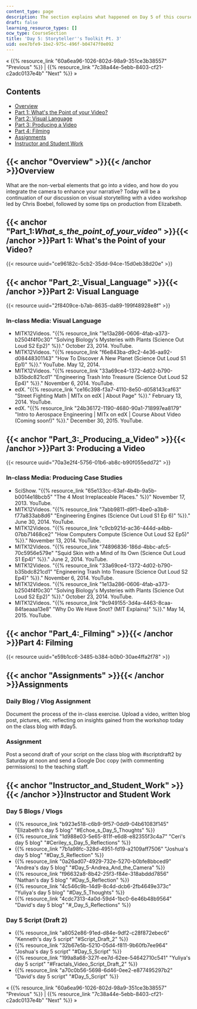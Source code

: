 ```yaml
---
content_type: page
description: The section explains what happened on Day 5 of this course.
draft: false
learning_resource_types: []
ocw_type: CourseSection
title: 'Day 5: Storyteller''s Toolkit Pt. 3'
uid: eee7bfe9-1be2-975c-496f-b04747f0e092
---
```

« {{% resource_link "60a6ea96-1026-802d-98a9-351ce3b38557" "Previous" %}} | {{% resource_link "7c38a44e-5ebb-8403-cf21-c2adc0137e4b" "Next" %}} »

## Contents

- [Overview](#Overview)
- [Part 1: What's the Point of your Video?](#Part_1:_What_s_the_point_of_your_video_)
- [Part 2: Visual Language](#Part_2:_Visual_Language)
- [Part 3: Producing a Video](#Part_3:_Producing_a_Video)
- [Part 4: Filming](#Part_4:_Filming)
- [Assignments](#Assignments)
- [Instructor and Student Work](#Instructor_and_Student_Work)

## {{< anchor "Overview" >}}{{< /anchor >}}Overview

What are the non-verbal elements that go into a video, and how do you integrate the camera to enhance your narrative? Today will be a continuation of our discussion on visual storytelling with a video workshop led by Chris Boebel, followed by some tips on production from Elizabeth.

## {{< anchor "Part_1:_What_s_the_point_of_your_video_" >}}{{< /anchor >}}Part 1: What's the Point of your Video?

{{< resource uuid="ce96182c-5cb2-35dd-94ce-15d0eb38d20e" >}}

## {{< anchor "Part_2:_Visual_Language" >}}{{< /anchor >}}Part 2: Visual Language

{{< resource uuid="2f8409ce-b7ab-8635-da89-199f48928e8f" >}}

### In-class Media: Visual Language

- MITK12Videos. "{{% resource_link "1e13a286-0606-4fab-a373-b2504f4f0c30" "Solving Biology's Mysteries with Plants (Science Out Loud S2 Ep2)" %}}." October 23, 2014. YouTube.
- MITK12Videos. "{{% resource_link "f6e843ba-d9c2-4e36-aa92-d08448301143" "How To Discover A New Planet (Science Out Loud S1 Ep1)" %}}." YouTube. May 12, 2014.
- MITK12Videos. "{{% resource_link "33a69ce4-1372-4d02-b790-b35bdc821cd1" "Engineering Trash Into Treasure (Science Out Loud S2 Ep4)" %}}." November 6, 2014. YouTube.
- edX. "{{% resource_link "ce16c398-f3a7-4110-8e50-d058143caf63" "Street Fighting Math | MITx on edX | About Page" %}}." February 13, 2014. YouTube.
- edX. "{{% resource_link "24b36172-1190-4680-90a1-718997ea8179" "Intro to Aerospace Engineering | MITx on edX | Course About Video (Coming soon!)" %}}." December 30, 2015. YouTube.

## {{< anchor "Part_3:_Producing_a_Video" >}}{{< /anchor >}}Part 3: Producing a Video

{{< resource uuid="70a3e2f4-5756-01b6-ab8c-b90f055edd72" >}}

### In-class Media: Producing Case Studies

- SciShow. "{{% resource_link "65e133cc-63af-4b4b-9a5b-b0014e18bcb5" "The 4 Most Irreplaceable Places." %}}" November 17, 2013. YouTube.
- MITK12Videos. "{{% resource_link "7abb9811-d9f1-4be0-a3b8-f77a833ab8d6" "Engineering Engines (Science Out Loud S1 Ep 6)" %}}." June 30, 2014. YouTube.
- MITK12Videos. "{{% resource_link "c9cb921d-ac36-444d-a4bb-07bb71468ce2" "How Computers Compute (Science Out Loud S2 Ep5)" %}}." November 13, 2014. YouTube.
- MITK12Videos. "{{% resource_link "74896836-186d-4bbc-afc5-70c5956e579e" "Squid Skin with a Mind of Its Own (Science Out Loud S1 Ep4)" %}}." June 2, 2014. YouTube.
- MITK12Videos. "{{% resource_link "33a69ce4-1372-4d02-b790-b35bdc821cd1" "Engineering Trash Into Treasure (Science Out Loud S2 Ep4)" %}}." November 6, 2014. YouTube.
- MITK12Videos. "{{% resource_link "1e13a286-0606-4fab-a373-b2504f4f0c30" "Solving Biology's Mysteries with Plants (Science Out Loud S2 Ep2)" %}}." October 23, 2014. YouTube.
- MITK12Videos. "{{% resource_link "9c949155-3d4a-4463-8caa-84faeaaa13e8" "Why Do We Have Snot? (MIT Explains)" %}}." May 14, 2015. YouTube.

## {{< anchor "Part_4:_Filming" >}}{{< /anchor >}}Part 4: Filming

{{< resource uuid="e59b1cc6-3485-b384-b0b0-30ae4ffa2f78" >}}

## {{< anchor "Assignments" >}}{{< /anchor >}}Assignments

### Daily Blog / Vlog Assignment

Document the process of the in-class exercise. Upload a video, written blog post, pictures, etc. reflecting on insights gained from the workshop today on the class blog with #day5.

### Assignment

Post a second draft of your script on the class blog with #scriptdraft2 by Saturday at noon and send a Google Doc copy (with commenting permissions) to the teaching staff.

## {{< anchor "Instructor_and_Student_Work" >}}{{< /anchor >}}Instructor and Student Work

### Day 5 Blogs / Vlogs

- {{% resource_link "b923e518-c6b9-9f57-0dd9-04b61083f145" "Elizabeth's day 5 blog" "#Echoe_s_Day_5_Thoughts" %}}
- {{% resource_link "1d988e03-5e65-811f-e6d8-e82355f3c4a7" "Ceri's day 5 blog" "#Ceriley_s_Day_5_Reflections" %}}
- {{% resource_link "7b1a98fc-328d-4951-fd19-a2109aff7506" "Joshua's day 5 blog" "#Day_5_Reflection" %}}
- {{% resource_link "0a26ad07-4929-732e-5270-b0bfe8bbced9" "Andrea's day 5 blog" "#Day_5-Andrea_And_the_Camera" %}}
- {{% resource_link "f96632a8-8b42-25f3-f84e-318abddd7856" "Nathan's day 5 blog" "#Day_5_Reflection" %}}
- {{% resource_link "4c546c9b-14d9-8c4d-dcb6-2fb4649e373c" "Yuliya's day 5 blog" "#Day_5_Thoughts" %}}
- {{% resource_link "4cdc7313-4a0d-59d4-1bc0-6e46b48b9564" "David's day 5 blog" "#_Day_5_Reflections" %}}

### Day 5 Script (Draft 2)

- {{% resource_link "a8052e86-91ed-d84e-9df2-c28f872ebec6" "Kenneth's day 5 script" "#Script_Draft_2" %}}
- {{% resource_link "32b67e5b-5210-05d4-f811-9b60fb7ee964" "Joshua's day 5 script" "#Day_5_Script" %}}
- {{% resource_link "199a8a68-327f-ee7d-62ee-54642710c541" "Yuliya's day 5 script" "#Fractals_Video_Script_Draft_2" %}}
- {{% resource_link "a70c0b56-5698-6d46-0ee2-e877495297b2" "David's day 5 script" "#Day_5_Script" %}}

« {{% resource_link "60a6ea96-1026-802d-98a9-351ce3b38557" "Previous" %}} | {{% resource_link "7c38a44e-5ebb-8403-cf21-c2adc0137e4b" "Next" %}} »